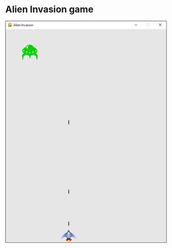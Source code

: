 # Alien Invasion game
![alt text](https://github.com/ishanvenkat/portfolio/blob/main/media/alieninvasion.PNG?raw=true)
